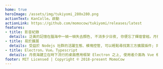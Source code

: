 ```yaml
---
home: true
heroImage: /assets/img/tukiyomi_280x280.png
actionText: KanColle。啟動
actionLink: https://github.com/momocow/tukiyomi/releases/latest
features:
- title: 影音紀錄
  details: 泛黃的記憶在腦海中一幀一幀失去顏色, 不消多少日夜, 你便忘了輝煌曾經。月夜海能即時捕捉遊戲中的聲聲色色, 主動為你保留每一個重要時刻。
- title: 易於擴展
  details: 受益於 Nodejs 社群的活躍生態、模塊控管, 可以輕鬆尋找第三方擴展插件; 同時加入沙盒系統, 敏感操作均須建立在使用者的授權之上。
- title: Electron。Vue。Typescript
  details: 月夜海建立在時下流行的桌面應用框架 Electron 之上, 使用者介面為 Vue 框架搭構而成, 並採用 Typescript 撰寫了應用核心、官方插件及插件 SDK。
footer: MIT Licensed | Copyright © 2018-present MomoCow
---
```


<style>
.home .hero {
  position: relative;
  margin-bottom: 100px;
}
.home .hero #memo {
  padding: 16px;
  margin-top: 12px;
  display: inline-block;
  position: absolute;
  width: 100%;
  left: 0;
}
</style>

<ClientOnly>
  <never-forget />
</ClientOnly>
